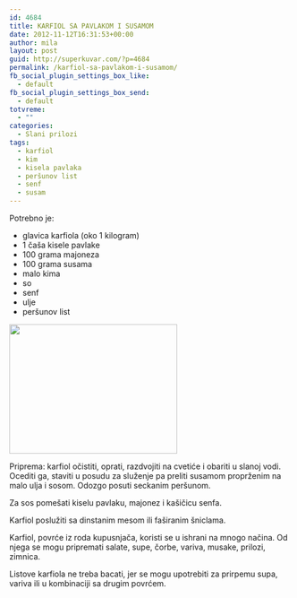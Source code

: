 ```yaml
---
id: 4684
title: KARFIOL SA PAVLAKOM I SUSAMOM
date: 2012-11-12T16:31:53+00:00
author: mila
layout: post
guid: http://superkuvar.com/?p=4684
permalink: /karfiol-sa-pavlakom-i-susamom/
fb_social_plugin_settings_box_like:
  - default
fb_social_plugin_settings_box_send:
  - default
totvreme:
  - ""
categories:
  - Slani prilozi
tags:
  - karfiol
  - kim
  - kisela pavlaka
  - peršunov list
  - senf
  - susam
---
```

Potrebno je:

  * glavica karfiola (oko 1 kilogram)
  * 1 čaša kisele pavlake
  * 100 grama majoneza
  * 100 grama susama
  * malo kima
  * so
  * senf
  * ulje
  * peršunov list

<img class="alignnone size-medium wp-image-4685" title="Karfiolsapavlakomisusamom" src="//superkuvar.com/wp-content/uploads/2012/11/Karfiolsapavlakomisusamom-e1352737507768-300x231.jpg" alt="" width="300" height="231" /> 

Priprema: karfiol očistiti, oprati, razdvojiti na cvetiće i obariti u slanoj vodi. Ocediti ga, staviti u posudu za služenje pa preliti susamom proprženim na malo ulja i sosom. Odozgo posuti seckanim peršunom.

Za sos pomešati kiselu pavlaku, majonez i kašičicu senfa.

Karfiol poslužiti sa dinstanim mesom ili faširanim šniclama.

Karfiol, povrće iz roda kupusnjača, koristi se u ishrani na mnogo načina. Od njega se mogu pripremati salate, supe, čorbe, variva, musake, prilozi, zimnica.

Listove karfiola ne treba bacati, jer se mogu upotrebiti za prirpemu supa, variva ili u kombinaciji sa drugim povrćem.